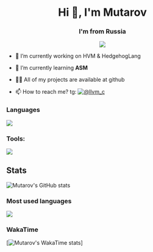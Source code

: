 <h1 align="center">Hi 👋, I'm Mutarov</h1>
<h3 align="center">I'm from Russia</h3>
<p align='center'>
  <img src="https://readme-typing-svg.herokuapp.com?color=%2336BCF7&lines=Mutarov"/>
</p>

- 🔭 I’m currently working on HVM & HedgehogLang

- 🌱 I’m currently learning **ASM**

- 👨‍💻 All of my projects are available at github

- 📫 How to reach me? tg: [![@llvm_c](https://img.shields.io/badge/Telegram-@llvm-c-blue?style=flat-square&logo=telegram)](https://t.me/llvm_c)

### Languages
<p align="center">
  
![](https://skillicons.dev/icons?i=c,cpp,py,md,bash,fish,zsh)
</p>

### Tools:
<p align="center">
  
![](https://skillicons.dev/icons?i=arch,git,vim)
</p>

## Stats

<img src="https://github-readme-stats.vercel.app/api?username=Mutarov&show_icons=true&theme=radical&rank_icon=github" alt="Mutarov's GitHub stats"></img>

### Most used languages

<img align=top src="https://github-readme-stats.vercel.app/api/top-langs/?username=Mutarov&langs_count=8&layout=donut-vertical&theme=radical"/>

### WakaTime

[![Mutarov's WakaTime stats](https://github-readme-stats.vercel.app/api/wakatime?username=Mutarov)]




